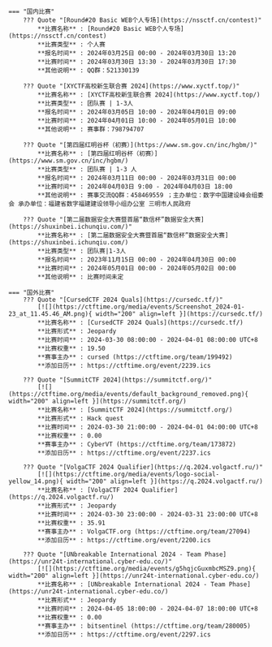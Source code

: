     === "国内比赛"
        ??? Quote "[Round#20 Basic WEB个人专场](https://nssctf.cn/contest)"  
            **比赛名称** : [Round#20 Basic WEB个人专场](https://nssctf.cn/contest)  
            **比赛类型** : 个人赛  
            **报名时间** : 2024年03月25日 00:00 - 2024年03月30日 13:20  
            **比赛时间** : 2024年03月30日 13:30 - 2024年03月30日 17:30  
            **其他说明** : QQ群：521330139  
            
        ??? Quote "[XYCTF高校新生联合赛 2024](https://www.xyctf.top/)"  
            **比赛名称** : [XYCTF高校新生联合赛 2024](https://www.xyctf.top/)  
            **比赛类型** : 团队赛 | 1-3人  
            **报名时间** : 2024年03月05日 10:00 - 2024年04月01日 09:00  
            **比赛时间** : 2024年04月01日 10:00 - 2024年05月01日 10:00  
            **其他说明** : 赛事群：798794707  
            
        ??? Quote "[第四届红明谷杯（初赛）](https://www.sm.gov.cn/inc/hgbm/)"  
            **比赛名称** : [第四届红明谷杯（初赛）](https://www.sm.gov.cn/inc/hgbm/)  
            **比赛类型** : 团队赛 | 1-3 人  
            **报名时间** : 2024年03月11日 00:00 - 2024年03月31日 00:00  
            **比赛时间** : 2024年04月03日 9:00 - 2024年04月03日 18:00  
            **其他说明** : 赛事交流QQ群：458469559 ；主办单位：数字中国建设峰会组委会 承办单位：福建省数字福建建设领导小组办公室 三明市人民政府  
            
        ??? Quote "[第二届数据安全大赛暨首届“数信杯”数据安全大赛](https://shuxinbei.ichunqiu.com/)"  
            **比赛名称** : [第二届数据安全大赛暨首届“数信杯”数据安全大赛](https://shuxinbei.ichunqiu.com/)  
            **比赛类型** : 团队赛|1-3人  
            **报名时间** : 2023年11月15日 00:00 - 2024年04月30日 00:00  
            **比赛时间** : 2024年05月01日 00:00 - 2024年05月02日 00:00  
            **其他说明** : 比赛时间未定  
                
    === "国外比赛"
        ??? Quote "[CursedCTF 2024 Quals](https://cursedc.tf/)"  
            [![](https://ctftime.org/media/events/Screenshot_2024-01-23_at_11.45.46_AM.png){ width="200" align=left }](https://cursedc.tf/)  
            **比赛名称** : [CursedCTF 2024 Quals](https://cursedc.tf/)  
            **比赛形式** : Jeopardy  
            **比赛时间** : 2024-03-30 08:00:00 - 2024-04-01 08:00:00 UTC+8  
            **比赛权重** : 19.50  
            **赛事主办** : cursed (https://ctftime.org/team/199492)  
            **添加日历** : https://ctftime.org/event/2239.ics  
            
        ??? Quote "[SummitCTF 2024](https://summitctf.org/)"  
            [![](https://ctftime.org/media/events/default_background_removed.png){ width="200" align=left }](https://summitctf.org/)  
            **比赛名称** : [SummitCTF 2024](https://summitctf.org/)  
            **比赛形式** : Hack quest  
            **比赛时间** : 2024-03-30 21:00:00 - 2024-04-01 04:00:00 UTC+8  
            **比赛权重** : 0.00  
            **赛事主办** : CyberVT (https://ctftime.org/team/173872)  
            **添加日历** : https://ctftime.org/event/2237.ics  
            
        ??? Quote "[VolgaCTF 2024 Qualifier](https://q.2024.volgactf.ru/)"  
            [![](https://ctftime.org/media/events/logo-social-yellow_14.png){ width="200" align=left }](https://q.2024.volgactf.ru/)  
            **比赛名称** : [VolgaCTF 2024 Qualifier](https://q.2024.volgactf.ru/)  
            **比赛形式** : Jeopardy  
            **比赛时间** : 2024-03-30 23:00:00 - 2024-03-31 23:00:00 UTC+8  
            **比赛权重** : 35.91  
            **赛事主办** : VolgaCTF.org (https://ctftime.org/team/27094)  
            **添加日历** : https://ctftime.org/event/2200.ics  
            
        ??? Quote "[UNbreakable International 2024 - Team Phase](https://unr24t-international.cyber-edu.co/)"  
            [![](https://ctftime.org/media/events/g5hqjcGuxmbcMSZ9.png){ width="200" align=left }](https://unr24t-international.cyber-edu.co/)  
            **比赛名称** : [UNbreakable International 2024 - Team Phase](https://unr24t-international.cyber-edu.co/)  
            **比赛形式** : Jeopardy  
            **比赛时间** : 2024-04-05 18:00:00 - 2024-04-07 18:00:00 UTC+8  
            **比赛权重** : 0.00  
            **赛事主办** : bitsentinel (https://ctftime.org/team/280005)  
            **添加日历** : https://ctftime.org/event/2297.ics  
            
